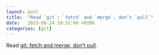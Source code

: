 ```yaml
---
layout: post
title:  "Read `git`: `fetch` and `merge`, don’t `pull`"
date:   2023-08-24 19:32:00 +0200
categories: [git]
---
```

Read [git: fetch and merge, don’t pull](https://longair.net/blog/2009/04/16/git-fetch-and-merge/comment-page-2/).
